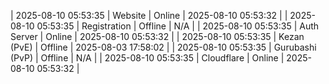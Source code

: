 | 2025-08-10 05:53:35 | Website | Online | 2025-08-10 05:53:32 |
| 2025-08-10 05:53:35 | Registration | Offline | N/A |
| 2025-08-10 05:53:35 | Auth Server | Online | 2025-08-10 05:53:32 |
| 2025-08-10 05:53:35 | Kezan (PvE) | Offline | 2025-08-03 17:58:02 |
| 2025-08-10 05:53:35 | Gurubashi (PvP) | Offline | N/A |
| 2025-08-10 05:53:35 | Cloudflare | Online | 2025-08-10 05:53:32 |
